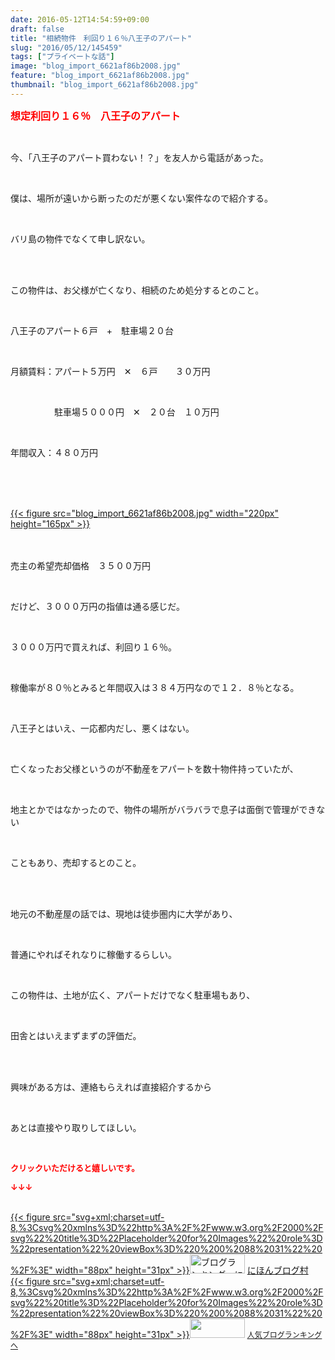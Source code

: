 ```yaml
---
date: 2016-05-12T14:54:59+09:00
draft: false
title: "相続物件　利回り１６％八王子のアパート"
slug: "2016/05/12/145459"
tags: ["プライベートな話"]
image: "blog_import_6621af86b2008.jpg"
feature: "blog_import_6621af86b2008.jpg"
thumbnail: "blog_import_6621af86b2008.jpg"
---
```

<p><font color="#ff0000" size="3"><strong>想定利回り１６％　八王子のアパート</strong></font></p><br/><p>今、「八王子のアパート買わない！？」を友人から電話があった。</p><br/><p>僕は、場所が遠いから断ったのだが悪くない案件なので紹介する。</p><br/><p>バリ島の物件でなくて申し訳ない。</p><br/><br/><p>この物件は、お父様が亡くなり、相続のため処分するとのこと。</p><br/><p>八王子のアパート６戸　+　駐車場２０台</p><br/><p>月額賃料：アパート５万円　✕　６戸　　３０万円</p><br/><p>　　　　　駐車場５０００円　✕　２０台　１０万円</p><br/><p>年間収入：４８０万円</p><br/><p><br/><a href="o0800060013644200786.jpg"></a><br/><a href="blog_import_6621af87f1cbc.jpg">{{< figure src="blog_import_6621af86b2008.jpg" width="220px" height="165px" >}}</a><br/> <br/></p><p><br/>売主の希望売却価格　３５００万円</p><br/><p>だけど、３０００万円の指値は通る感じだ。</p><br/><p>３０００万円で買えれば、利回り１６％。</p><br/><p>稼働率が８０％とみると年間収入は３８４万円なので１２．８％となる。</p><br/><p>八王子とはいえ、一応都内だし、悪くはない。</p><p><br/></p><p>亡くなったお父様というのが不動産をアパートを数十物件持っていたが、</p><br/><p>地主とかではなかったので、物件の場所がバラバラで息子は面倒で管理ができない</p><br/><p>こともあり、売却するとのこと。</p><br/><br/><p>地元の不動産屋の話では、現地は徒歩圏内に大学があり、</p><br/><p>普通にやればそれなりに稼働するらしい。</p><br/><p>この物件は、土地が広く、アパートだけでなく駐車場もあり、</p><br/><p>田舎とはいえまずまずの評価だ。</p><br/><br/><p>興味がある方は、連絡もらえれば直接紹介するから</p><br/><p>あとは直接やり取りしてほしい。</p><br/><p><font color="#ff0000" size="2"><strong>クリックいただけると嬉しいです。<br/></strong></font></p><p><font color="#ff0000" size="2"><strong>↓↓↓</strong></font></p><p><br/><a href="http://www.blogmura.com/ranking.html" target="_blank">{{< figure src="svg+xml;charset=utf-8,%3Csvg%20xmlns%3D%22http%3A%2F%2Fwww.w3.org%2F2000%2Fsvg%22%20title%3D%22Placeholder%20for%20Images%22%20role%3D%22presentation%22%20viewBox%3D%220%200%2088%2031%22%20%2F%3E" width="88px" height="31px" >}}<noscript><img border="0" alt="ブログランキング・にほんブログ村へ" src="https://img-proxy.blog-video.jp/images?url=http%3A%2F%2Fwww.blogmura.com%2Fimg%2Fwww88_31.gif" width="88" height="31"></noscript></a> <a href="http://www.blogmura.com/ranking.html" target="_blank">にほんブログ村</a> <br/><a title="人気ブログランキングへ" href="link.php?1804582">{{< figure src="svg+xml;charset=utf-8,%3Csvg%20xmlns%3D%22http%3A%2F%2Fwww.w3.org%2F2000%2Fsvg%22%20title%3D%22Placeholder%20for%20Images%22%20role%3D%22presentation%22%20viewBox%3D%220%200%2088%2031%22%20%2F%3E" width="88px" height="31px" >}}<noscript><img border="0" src="https://blog.with2.net/img/banner/banner_22.gif" width="88" height="31"></noscript></a> <a style="FONT-SIZE: 12px" href="link.php?1804582">人気ブログランキングへ</a> </p>

